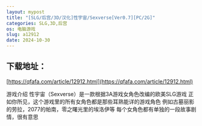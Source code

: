 ```yaml
---
layout: mypost
title: "[SLG/后宫/3D/汉化]性宇宙/Sexverse[Ver0.7][PC/2G]"
categories: SLG,3D,后宫
os: 电脑游戏
slug: a12912
date: 2024-10-30
---
```


## 下载地址：

[https://qfafa.com/article/12912.html](https://qfafa.com/article/12912.html)

游戏介绍
性宇宙（Sexverse）是一款根据3A游戏女角色改编的欧美SLG游戏
正如你所见，这个游戏里的所有女角色都是那些耳熟能详的游戏角色
例如古墓丽影的劳拉，2077的帕南，零之曙光里的埃洛伊等
每个女角色都有单独的一段故事剧情，很有意思